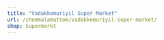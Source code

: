 ```yaml
---
title: "Vadakkemuriyil Super Market"
url: /chemmalamattom/vadakkemuriyil-super-market/
shop: Supermarkt
---
```

